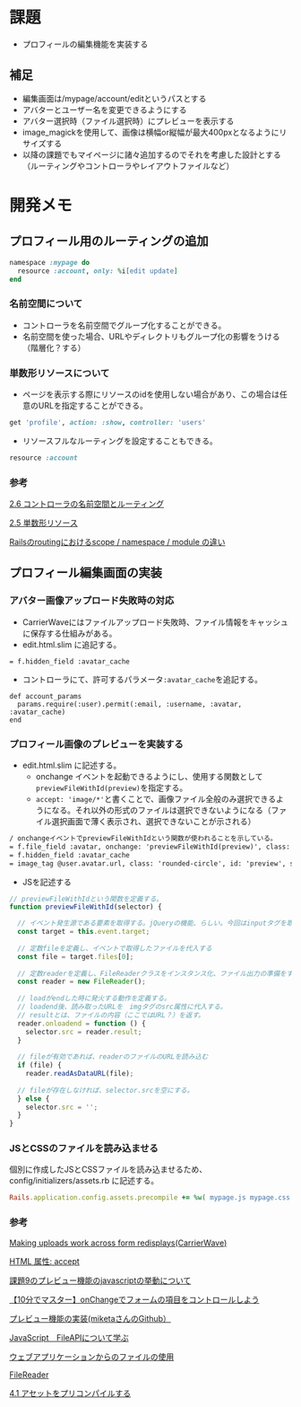 # 課題
- プロフィールの編集機能を実装する

## 補足
- 編集画面は/mypage/account/editというパスとする
- アバターとユーザー名を変更できるようにする
- アバター選択時（ファイル選択時）にプレビューを表示する
- image_magickを使用して、画像は横幅or縦幅が最大400pxとなるようにリサイズする
- 以降の課題でもマイページに諸々追加するのでそれを考慮した設計とする（ルーティングやコントローラやレイアウトファイルなど）

# 開発メモ
## プロフィール用のルーティングの追加
```rb
namespace :mypage do
  resource :account, only: %i[edit update]
end
```

### 名前空間について
- コントローラを名前空間でグループ化することができる。
- 名前空間を使った場合、URLやディレクトリもグループ化の影響をうける（階層化？する）

### 単数形リソースについて
- ページを表示する際にリソースのidを使用しない場合があり、この場合は任意のURLを指定することができる。
```rb
get 'profile', action: :show, controller: 'users'
```
- リソースフルなルーティングを設定することもできる。
```rb
resource :account
```

### 参考
[2.6 コントローラの名前空間とルーティング
](https://railsguides.jp/routing.html#%E3%82%B3%E3%83%B3%E3%83%88%E3%83%AD%E3%83%BC%E3%83%A9%E3%81%AE%E5%90%8D%E5%89%8D%E7%A9%BA%E9%96%93%E3%81%A8%E3%83%AB%E3%83%BC%E3%83%86%E3%82%A3%E3%83%B3%E3%82%B0)

[2.5 単数形リソース
](https://railsguides.jp/routing.html#%E5%8D%98%E6%95%B0%E5%BD%A2%E3%83%AA%E3%82%BD%E3%83%BC%E3%82%B9)

[Railsのroutingにおけるscope / namespace / module の違い](https://qiita.com/ryosuketter/items/9240d8c2561b5989f049)

## プロフィール編集画面の実装
### アバター画像アップロード失敗時の対応
- CarrierWaveにはファイルアップロード失敗時、ファイル情報をキャッシュに保存する仕組みがある。
- edit.html.slim に追記する。
```
= f.hidden_field :avatar_cache
```
- コントローラにて、許可するパラメータ`:avatar_cache`を追記する。
```
def account_params
  params.require(:user).permit(:email, :username, :avatar, :avatar_cache)
end
```
### プロフィール画像のプレビューを実装する
- edit.html.slim に記述する。
  - onchange イベントを起動できるようにし、使用する関数として`previewFileWithId(preview)`を指定する。
  - `accept: 'image/*'`と書くことで、画像ファイル全般のみ選択できるようになる。それ以外の形式のファイルは選択できないようになる（ファイル選択画面で薄く表示され、選択できないことが示される）
```html
/ onchangeイベントでpreviewFileWithIdという関数が使われることを示している。
= f.file_field :avatar, onchange: 'previewFileWithId(preview)', class: 'form-control', accept: 'image/*'
= f.hidden_field :avatar_cache
= image_tag @user.avatar.url, class: 'rounded-circle', id: 'preview', size: '100x100'
```
- JSを記述する
```js
// previewFileWithIdという関数を定義する。
function previewFileWithId(selector) {

  // イベント発生源である要素を取得する。jQueryの機能、らしい。今回はinputタグを取得
  const target = this.event.target;
  
  // 定数fileを定義し、イベントで取得したファイルを代入する
  const file = target.files[0];
  
  // 定数readerを定義し、FileReaderクラスをインスタンス化、ファイル出力の準備をする。
  const reader = new FileReader();
  
  // loadがendした時に発火する動作を定義する。
  // loadend後、読み取ったURLを　imgタグのsrc属性に代入する。
  // resultとは、ファイルの内容（ここではURL？）を返す。
  reader.onloadend = function () {
    selector.src = reader.result;
  }
  
  // fileが有効であれば、readerのファイルのURLを読み込む
  if (file) {
    reader.readAsDataURL(file);
    
  // fileが存在しなければ、selector.srcを空にする。
  } else {
    selector.src = '';
  }
}
```
### JSとCSSのファイルを読み込ませる
個別に作成したJSとCSSファイルを読み込ませるため、　config/initializers/assets.rb に記述する。
```rb
Rails.application.config.assets.precompile += %w( mypage.js mypage.css )
```
### 参考
[Making uploads work across form redisplays(CarrierWave)](https://github.com/carrierwaveuploader/carrierwave#:~:text=Making%20uploads%20work%20across%20form%20redisplays)

[HTML 属性: accept](https://developer.mozilla.org/ja/docs/Web/HTML/Attributes/accept)

[課題9のプレビュー機能のjavascriptの挙動について](https://tech-essentials.work/questions/157)

[【10分でマスター】onChangeでフォームの項目をコントロールしよう](https://www.sejuku.net/blog/25060)

[プレビュー機能の実装(miketaさんのGithub）](https://github.com/miketa-webprgr/TIL/blob/master/11_Rails_Intensive_Training/09_issue_note.md#:~:text=%E3%82%8F%E3%82%8C%E3%81%A6%E3%81%84%E3%82%8B%E3%80%82-,%E3%83%97%E3%83%AC%E3%83%93%E3%83%A5%E3%83%BC%E6%A9%9F%E8%83%BD%E3%81%AE%E5%AE%9F%E8%A3%85,-%E3%83%95%E3%82%A1%E3%82%A4%E3%83%AB%E3%82%A2%E3%83%83%E3%83%97%E3%83%AD%E3%83%BC%E3%83%89)

[JavaScript　FileAPIについて学ぶ](https://qiita.com/kodokunadancer/items/8028d87d8d2bc6c00e69)

[ウェブアプリケーションからのファイルの使用](https://developer.mozilla.org/ja/docs/Web/API/File/Using_files_from_web_applications)

[FileReader](https://developer.mozilla.org/ja/docs/Web/API/FileReader)

[4.1 アセットをプリコンパイルする
](https://railsguides.jp/asset_pipeline.html#%E3%82%A2%E3%82%BB%E3%83%83%E3%83%88%E3%82%92%E3%83%97%E3%83%AA%E3%82%B3%E3%83%B3%E3%83%91%E3%82%A4%E3%83%AB%E3%81%99%E3%82%8B)
